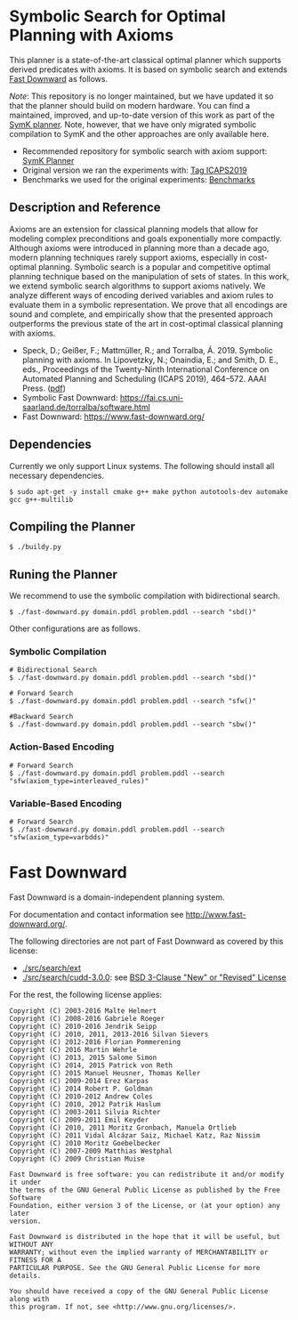 # Symbolic Search for Optimal Planning with Axioms

This planner is a state-of-the-art classical optimal planner which supports derived predicates with axioms. 
It is based on symbolic search and extends [Fast Downward](https://www.fast-downward.org) as follows.

*Note*: This repository is no longer maintained, but we have updated it so that the planner should build on modern hardware. You can find a maintained, improved, and up-to-date version of this work as part of the [SymK planner](https://github.com/speckdavid/symk). Note, however, that we have only migrated symbolic compilation to SymK and the other approaches are only available here. 

- Recommended repository for symbolic search with axiom support: [SymK Planner](https://github.com/speckdavid/symk) 
- Original version we ran the experiments with: [Tag ICAPS2019](https://github.com/speckdavid/fd-symbolic-axioms/tree/icaps-2019)
- Benchmarks we used for the original experiments: [Benchmarks](https://github.com/speckdavid/fd-symbolic-axioms/tree/master/benchmarks)

## Description and Reference
Axioms are an extension for classical planning models that allow for modeling complex preconditions and goals exponentially more compactly. Although axioms were introduced in planning more than a decade ago, modern planning techniques rarely support axioms, especially in cost-optimal planning. Symbolic search is a popular and competitive optimal planning technique based on the manipulation of sets of states. In this work, we extend symbolic search algorithms to support axioms natively. We analyze different ways of encoding derived variables and axiom rules to evaluate them in a symbolic representation. We prove that all encodings are sound and complete, and empirically show that the presented approach outperforms the previous state of the art in cost-optimal classical planning with axioms.

 - Speck, D.; Geißer, F.; Mattmüller, R.; and Torralba, Á. 2019. Symbolic planning with axioms. In Lipovetzky, N.; Onaindia, E.; and Smith, D. E., eds., Proceedings of the Twenty-Ninth International Conference on Automated Planning and Scheduling (ICAPS 2019), 464–572. AAAI Press. ([pdf](https://github.com/speckdavid/fd-symbolic-axioms/blob/master/paper.pdf))
 - Symbolic Fast Downward: https://fai.cs.uni-saarland.de/torralba/software.html
 - Fast Downward: https://www.fast-downward.org/

## Dependencies

Currently we only support Linux systems. The following should install all necessary dependencies.
```console
$ sudo apt-get -y install cmake g++ make python autotools-dev automake gcc g++-multilib
```
 
## Compiling the Planner

```console
$ ./buildy.py 
```

## Runing the Planner

We recommend to use the symbolic compilation with bidirectional search.

```console
$ ./fast-downward.py domain.pddl problem.pddl --search "sbd()"
```

Other configurations are as follows.

### Symbolic Compilation

```console
# Bidirectional Search
$ ./fast-downward.py domain.pddl problem.pddl --search "sbd()"

# Forward Search
$ ./fast-downward.py domain.pddl problem.pddl --search "sfw()"

#Backward Search
$ ./fast-downward.py domain.pddl problem.pddl --search "sbw()"
```

### Action-Based Encoding
```console
# Forward Search
$ ./fast-downward.py domain.pddl problem.pddl --search "sfw(axiom_type=interleaved_rules)"
```

### Variable-Based Encoding
```console
# Forward Search
$ ./fast-downward.py domain.pddl problem.pddl --search "sfw(axiom_type=varbdds)"
```


# Fast Downward

Fast Downward is a domain-independent planning system.

For documentation and contact information see http://www.fast-downward.org/.

The following directories are not part of Fast Downward as covered by this
license:

* [./src/search/ext](./src/search/ext)
* [./src/search/cudd-3.0.0](./src/search/cudd-3.0.0/): see [BSD 3-Clause "New" or "Revised" License](./src/search/cudd-3.0.0/LICENSE)

For the rest, the following license applies:

```
Copyright (C) 2003-2016 Malte Helmert
Copyright (C) 2008-2016 Gabriele Roeger
Copyright (C) 2010-2016 Jendrik Seipp
Copyright (C) 2010, 2011, 2013-2016 Silvan Sievers
Copyright (C) 2012-2016 Florian Pommerening
Copyright (C) 2016 Martin Wehrle
Copyright (C) 2013, 2015 Salome Simon
Copyright (C) 2014, 2015 Patrick von Reth
Copyright (C) 2015 Manuel Heusner, Thomas Keller
Copyright (C) 2009-2014 Erez Karpas
Copyright (C) 2014 Robert P. Goldman
Copyright (C) 2010-2012 Andrew Coles
Copyright (C) 2010, 2012 Patrik Haslum
Copyright (C) 2003-2011 Silvia Richter
Copyright (C) 2009-2011 Emil Keyder
Copyright (C) 2010, 2011 Moritz Gronbach, Manuela Ortlieb
Copyright (C) 2011 Vidal Alcázar Saiz, Michael Katz, Raz Nissim
Copyright (C) 2010 Moritz Goebelbecker
Copyright (C) 2007-2009 Matthias Westphal
Copyright (C) 2009 Christian Muise

Fast Downward is free software: you can redistribute it and/or modify it under
the terms of the GNU General Public License as published by the Free Software
Foundation, either version 3 of the License, or (at your option) any later
version.

Fast Downward is distributed in the hope that it will be useful, but WITHOUT ANY
WARRANTY; without even the implied warranty of MERCHANTABILITY or FITNESS FOR A
PARTICULAR PURPOSE. See the GNU General Public License for more details.

You should have received a copy of the GNU General Public License along with
this program. If not, see <http://www.gnu.org/licenses/>.
```
